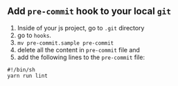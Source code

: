 ## Add `pre-commit` hook to your local `git`
1. Inside of your js project, go to `.git` directory
2. go to `hooks`.
3. `mv pre-commit.sample pre-commit`
4. delete all the content in `pre-commit` file and 
5. add the following lines to the `pre-commit` file:
```
#!/bin/sh
yarn run lint
```
